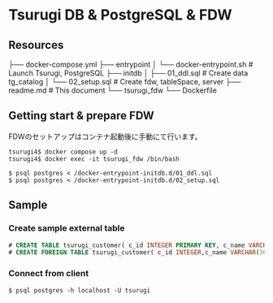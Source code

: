 # Tsurugi DB & PostgreSQL & FDW
## Resources
├── docker-compose.yml
├── entrypoint
│   └── docker-entrypoint.sh    # Launch Tsurugi, PostgreSQL
├── initdb
│   ├── 01_ddl.sql              # Create data tg_catalog
│   └── 02_setup.sql            # Create fdw, tableSpace, server 
├── readme.md                   # This document
└── tsurugi_fdw
    └── Dockerfile

## Getting start & prepare FDW
FDWのセットアップはコンテナ起動後に手動にて行います。
```
tsurugi4$ docker compose up -d
tsurugi4$ docker exec -it tsurugi_fdw /bin/bash

$ psql postgres < /docker-entrypoint-initdb.d/01_ddl.sql
$ psql postgres < /docker-entrypoint-initdb.d/02_setup.sql
```

## Sample
### Create sample external table
```SQL
# CREATE TABLE tsurugi_customer( c_id INTEGER PRIMARY KEY, c_name VARCHAR(30) NOT NULL, c_age INTEGER) TABLESPACE tsurugi;
# CREATE FOREIGN TABLE tsurugi_customer( c_id INTEGER,c_name VARCHAR(30) NOT NULL,c_age INTEGER) SERVER tsurugi;
```
### Connect from client
```
$ psql postgres -h localhost -U tsurugi
```